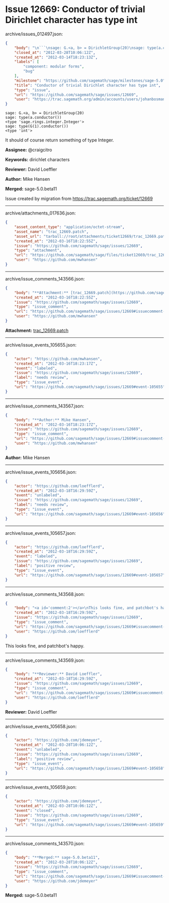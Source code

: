 # Issue 12669: Conductor of trivial Dirichlet character has type int

archive/issues_012497.json:
```json
{
    "body": "\n```\nsage: G.<a, b> = DirichletGroup(20)\nsage: type(a.conductor())\n<type 'sage.rings.integer.Integer'>\nsage: type(G(1).conductor())\n<type 'int'>\n```\nIt should of course return something of type Integer.\n\n**Assignee:** @craigcitro\n\n**Keywords:** dirichlet characters\n\n**Reviewer:** David Loeffler\n\n**Author:** Mike Hansen\n\n**Merged:** sage-5.0.beta11\n\nIssue created by migration from https://trac.sagemath.org/ticket/12669\n\n",
    "closed_at": "2012-03-28T10:06:12Z",
    "created_at": "2012-03-14T18:23:13Z",
    "labels": [
        "component: modular forms",
        "bug"
    ],
    "milestone": "https://github.com/sagemath/sage/milestones/sage-5.0",
    "title": "Conductor of trivial Dirichlet character has type int",
    "type": "issue",
    "url": "https://github.com/sagemath/sage/issues/12669",
    "user": "https://trac.sagemath.org/admin/accounts/users/johanbosman"
}
```

```
sage: G.<a, b> = DirichletGroup(20)
sage: type(a.conductor())
<type 'sage.rings.integer.Integer'>
sage: type(G(1).conductor())
<type 'int'>
```
It should of course return something of type Integer.

**Assignee:** @craigcitro

**Keywords:** dirichlet characters

**Reviewer:** David Loeffler

**Author:** Mike Hansen

**Merged:** sage-5.0.beta11

Issue created by migration from https://trac.sagemath.org/ticket/12669





---

archive/attachments_017636.json:
```json
{
    "asset_content_type": "application/octet-stream",
    "asset_name": "trac_12669.patch",
    "asset_url": "tarball://root/attachments/ticket12669/trac_12669.patch",
    "created_at": "2012-03-16T18:22:55Z",
    "issue": "https://github.com/sagemath/sage/issues/12669",
    "type": "attachment",
    "url": "https://github.com/sagemath/sage/files/ticket12669/trac_12669.patch",
    "user": "https://github.com/mwhansen"
}
```



---

archive/issue_comments_143566.json:
```json
{
    "body": "**Attachment:** [trac_12669.patch](https://github.com/sagemath/sage/files/ticket12669/trac_12669.patch)",
    "created_at": "2012-03-16T18:22:55Z",
    "issue": "https://github.com/sagemath/sage/issues/12669",
    "type": "issue_comment",
    "url": "https://github.com/sagemath/sage/issues/12669#issuecomment-143566",
    "user": "https://github.com/mwhansen"
}
```

**Attachment:** [trac_12669.patch](https://github.com/sagemath/sage/files/ticket12669/trac_12669.patch)



---

archive/issue_events_105655.json:
```json
{
    "actor": "https://github.com/mwhansen",
    "created_at": "2012-03-16T18:23:17Z",
    "event": "labeled",
    "issue": "https://github.com/sagemath/sage/issues/12669",
    "label": "needs review",
    "type": "issue_event",
    "url": "https://github.com/sagemath/sage/issues/12669#event-105655"
}
```



---

archive/issue_comments_143567.json:
```json
{
    "body": "**Author:** Mike Hansen",
    "created_at": "2012-03-16T18:23:17Z",
    "issue": "https://github.com/sagemath/sage/issues/12669",
    "type": "issue_comment",
    "url": "https://github.com/sagemath/sage/issues/12669#issuecomment-143567",
    "user": "https://github.com/mwhansen"
}
```

**Author:** Mike Hansen



---

archive/issue_events_105656.json:
```json
{
    "actor": "https://github.com/loefflerd",
    "created_at": "2012-03-18T16:29:59Z",
    "event": "unlabeled",
    "issue": "https://github.com/sagemath/sage/issues/12669",
    "label": "needs review",
    "type": "issue_event",
    "url": "https://github.com/sagemath/sage/issues/12669#event-105656"
}
```



---

archive/issue_events_105657.json:
```json
{
    "actor": "https://github.com/loefflerd",
    "created_at": "2012-03-18T16:29:59Z",
    "event": "labeled",
    "issue": "https://github.com/sagemath/sage/issues/12669",
    "label": "positive review",
    "type": "issue_event",
    "url": "https://github.com/sagemath/sage/issues/12669#event-105657"
}
```



---

archive/issue_comments_143568.json:
```json
{
    "body": "<a id='comment:2'></a>\nThis looks fine, and patchbot's happy.",
    "created_at": "2012-03-18T16:29:59Z",
    "issue": "https://github.com/sagemath/sage/issues/12669",
    "type": "issue_comment",
    "url": "https://github.com/sagemath/sage/issues/12669#issuecomment-143568",
    "user": "https://github.com/loefflerd"
}
```

<a id='comment:2'></a>
This looks fine, and patchbot's happy.



---

archive/issue_comments_143569.json:
```json
{
    "body": "**Reviewer:** David Loeffler",
    "created_at": "2012-03-18T16:29:59Z",
    "issue": "https://github.com/sagemath/sage/issues/12669",
    "type": "issue_comment",
    "url": "https://github.com/sagemath/sage/issues/12669#issuecomment-143569",
    "user": "https://github.com/loefflerd"
}
```

**Reviewer:** David Loeffler



---

archive/issue_events_105658.json:
```json
{
    "actor": "https://github.com/jdemeyer",
    "created_at": "2012-03-28T10:06:12Z",
    "event": "unlabeled",
    "issue": "https://github.com/sagemath/sage/issues/12669",
    "label": "positive review",
    "type": "issue_event",
    "url": "https://github.com/sagemath/sage/issues/12669#event-105658"
}
```



---

archive/issue_events_105659.json:
```json
{
    "actor": "https://github.com/jdemeyer",
    "created_at": "2012-03-28T10:06:12Z",
    "event": "closed",
    "issue": "https://github.com/sagemath/sage/issues/12669",
    "type": "issue_event",
    "url": "https://github.com/sagemath/sage/issues/12669#event-105659"
}
```



---

archive/issue_comments_143570.json:
```json
{
    "body": "**Merged:** sage-5.0.beta11",
    "created_at": "2012-03-28T10:06:12Z",
    "issue": "https://github.com/sagemath/sage/issues/12669",
    "type": "issue_comment",
    "url": "https://github.com/sagemath/sage/issues/12669#issuecomment-143570",
    "user": "https://github.com/jdemeyer"
}
```

**Merged:** sage-5.0.beta11
